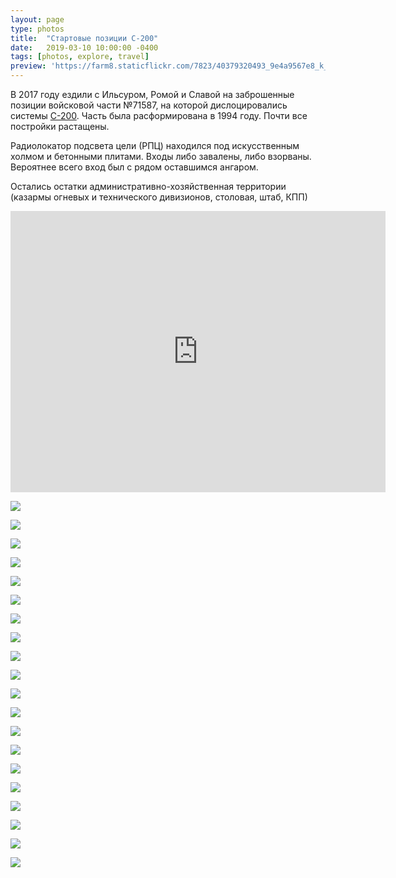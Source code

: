 ```yaml
---
layout: page
type: photos
title:  "Стартовые позиции С-200"
date:   2019-03-10 10:00:00 -0400
tags: [photos, explore, travel]
preview: 'https://farm8.staticflickr.com/7823/40379320493_9e4a9567e8_k_d.jpg'
---
```


В 2017 году ездили с Ильсуром, Ромой и Славой на заброшенные позиции войсковой части №71587, на которой дислоцировались системы [С-200](https://ru.wikipedia.org/wiki/%D0%A1-200). Часть была расформирована в 1994 году. Почти все постройки растащены.

 Радиолокатор подсвета цели (РПЦ) находился под искусственным холмом и бетонными плитами. Входы либо завалены, либо взорваны. Вероятнее всего вход был с рядом оставшимся ангаром.
 
Остались остатки административно-хозяйственная территории (казармы огневых и технического дивизионов, столовая, штаб, КПП)

<iframe src="https://www.google.com/maps/embed?pb=!1m14!1m12!1m3!1d10917.590409681241!2d49.41190748641283!3d55.90834861209721!2m3!1f0!2f0!3f0!3m2!1i1024!2i768!4f13.1!5e1!3m2!1sen!2sca!4v1552273150089" width="600" height="450" frameborder="0" style="border:0" allowfullscreen="" class="post-map"></iframe>

![](https://farm8.staticflickr.com/7892/47344568941_589777f63d_k.jpg)

![](https://farm8.staticflickr.com/7893/40379317283_f56d275b25_k.jpg)

![](https://farm8.staticflickr.com/7801/47344573071_0afd0cb001_k.jpg)

![](https://farm8.staticflickr.com/7801/40379319853_3b382f78a4_k.jpg)

![](https://farm8.staticflickr.com/7823/40379320493_9e4a9567e8_k.jpg)

![](https://farm8.staticflickr.com/7885/32402616017_ad3f4ab2cf_k.jpg)

![](https://farm8.staticflickr.com/7920/32402617487_c9c2b5bf7c_k.jpg)

![](https://farm8.staticflickr.com/7806/47344578571_c6dd254722_k.jpg)

![](https://farm8.staticflickr.com/7852/32402619347_8f6044e7d6_k.jpg)

![](https://farm8.staticflickr.com/7895/47344580271_4c84bc6e1f_k.jpg)

![](https://farm8.staticflickr.com/7836/47344580981_df35469f47_k.jpg)

![](https://farm8.staticflickr.com/7830/47344582021_b5556f1372_k.jpg)

![](https://farm8.staticflickr.com/7909/32402625237_df9b256764_k.jpg)

![](https://farm8.staticflickr.com/7854/32402626777_9229394e46_k.jpg)

![](https://farm8.staticflickr.com/7906/32402627817_b7427109d6_k.jpg)

![](https://farm8.staticflickr.com/7813/40379329203_324b107fa9_k.jpg)

![](https://farm8.staticflickr.com/7846/40379330083_eebbb8392e_k.jpg)

![](https://farm8.staticflickr.com/7810/33468529748_d1be2d16e7_k.jpg)

![](https://farm8.staticflickr.com/7816/40379315743_da20a99bd2_k.jpg)

![](https://farm8.staticflickr.com/7815/47344566601_c69ee03871_k.jpg)

